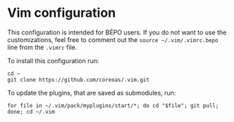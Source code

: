 # Vim configuration

This configuration is intended for BÉPO users. 
If you do not want to use the customizations, feel free to comment out the `source ~/.vim/.vimrc.bepo` line from the `.vimrc` file.

To install this configuration run:

    cd ~
    git clone https://github.com/coreoas/.vim.git

To update the plugins, that are saved as submodules, run:

    for file in ~/.vim/pack/myplugins/start/*; do cd "$file"; git pull; done; cd ~/.vim

